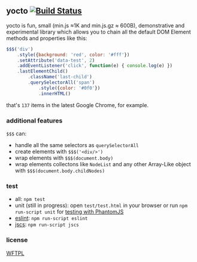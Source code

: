 ## yocto [![Build Status](https://secure.travis-ci.org/deepsweet/yocto.png)](https://travis-ci.org/deepsweet/yocto)

yocto is fun, small (min.js ≈1K and min.js.gz ≈ 600B), demonstrative and experimental library which allows you to chain all the default DOM Element methods and properties like this:

```javascript
$$$('div')
    .style({background: 'red', color: '#fff'})
    .setAttribute('data-test', 2)
    .addEventListener('click', function(e) { console.log(e) })
    .lastElementChild()
        .className('last-child')
        .querySelectorAll('span')
            .style({color: '#0f0'})
            .innerHTML()
```

that's `137` items in the latest Google Chrome, for example.

### additional features

`$$$` can:

* handle all the same selectors as `querySelectorAll`
* create elements with `$$$('<div/>')`
* wrap elements with `$$$(document.body)`
* wrap elements collectons like `NodeList` and any other Array-Like object with `$$$(document.body.childNodes)`

### test

* all: `npm test`
* unit (still in progress): open `test/test.html` in your browser or run `npm run-script unit` for [testing with PhantomJS](https://github.com/metaskills/mocha-phantomjs)
* [eslint](https://github.com/nzakas/eslint): `npm run-script eslint`
* [jscs](https://github.com/mdevils/node-jscs): `npm run-script jscs`

### license

[WFTPL](https://github.com/deepsweet/yocto/blob/master/LICENSE)
